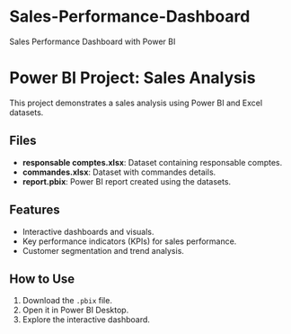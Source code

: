 # Sales-Performance-Dashboard
Sales Performance Dashboard with Power BI


# Power BI Project: Sales Analysis

This project demonstrates a sales analysis using Power BI and Excel datasets. 

## Files
- **responsable comptes.xlsx**: Dataset containing responsable comptes.
- **commandes.xlsx**: Dataset with commandes details.
- **report.pbix**: Power BI report created using the datasets.

## Features
- Interactive dashboards and visuals.
- Key performance indicators (KPIs) for sales performance.
- Customer segmentation and trend analysis.

## How to Use
1. Download the `.pbix` file.
2. Open it in Power BI Desktop.
3. Explore the interactive dashboard.

